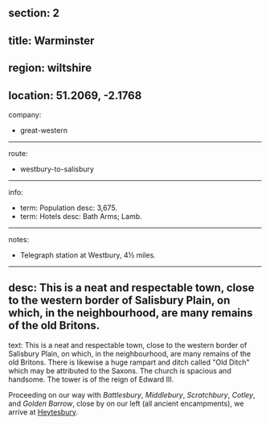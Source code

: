 section: 2
----
title: Warminster
----
region: wiltshire
----
location: 51.2069, -2.1768
----
company:
- great-western
----
route:
- westbury-to-salisbury
----
info:
- term: Population
  desc: 3,675.
- term: Hotels
  desc: Bath Arms; Lamb.
----
notes:
- Telegraph station at Westbury, 4½ miles.
----
desc: This is a neat and respectable town, close to the western border of Salisbury Plain, on which, in the neighbourhood, are many remains of the old Britons.
----
text: This is a neat and respectable town, close to the western border of Salisbury Plain, on which, in the neighbourhood, are many remains of the old Britons. There is likewise a huge rampart and ditch called "Old Ditch" which may be attributed to the Saxons. The church is spacious and handsome. The tower is of the reign of Edward III.

Proceeding on our way with *Battlesbury*, *Middlebury*, *Scratchbury*, *Cotley*, and *Golden Barrow*, close by on our left (all ancient encampments), we arrive at [Heytesbury](/stations/heytesbury).

